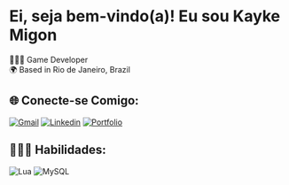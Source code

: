 # Ei, seja bem-vindo(a)! Eu sou Kayke Migon

👨🏻‍💻 Game Developer<br>
🌍 Based in Rio de Janeiro, Brazil<br>

## 🌐 Conecte-se Comigo:

[![Gmail](https://img.shields.io/badge/Gmail-333333?style=for-the-badge&logo=gmail&logoColor=red)](mailto:kaykerodrigomg@gmail.com)
[![Linkedin](https://img.shields.io/badge/LinkedIn-0077B5?style=for-the-badge&logo=linkedin&logoColor=white)](https://linkedin.com/in/kayke-migon)
[![Portfolio](https://img.shields.io/badge/Portfolio-FF5722?style=for-the-badge&logo=todoist&logoColor=white)](https://kayke.vercel.app)

## 👨🏻‍💻 Habilidades:
<div style="display: inline_block;">
    <img style="align-items: center;" alt="Lua" src="https://img.shields.io/badge/Lua-2C2D72?style=for-the-badge&logo=lua&logoColor=white">
    <img style="align-items: center;" alt="MySQL" src="https://img.shields.io/badge/MySQL-00000F?style=for-the-badge&logo=mysql&logoColor=white">
</div>
